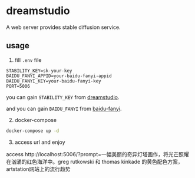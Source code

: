 # dreamstudio
A web server provides stable diffusion service.

## usage

1. fill `.env` file

```.env
STABILITY_KEY=sk-your-key
BAIDU_FANYI_APPID=your-baidu-fanyi-appid
BAIDU_FANYI_KEY=your-baidu-fanyi-key
PORT=5006
```

you can gain `STABILITY_KEY` from [dreamstudio](https://beta.dreamstudio.ai/).

and you can gain `BAIDU_FANYI` from [baidu-fanyi](https://fanyi-api.baidu.com/api/trans/product/desktop).

2. docker-compose

```sh
docker-compose up -d
```

3. access url and enjoy

access http://localhost:5006/?prompt=一幅美丽的奇异灯塔画作，将光芒照耀在汹涌的红色海洋中。greg rutkowski 和 thomas kinkade 的黄色配色方案，artstation网站上的流行趋势
